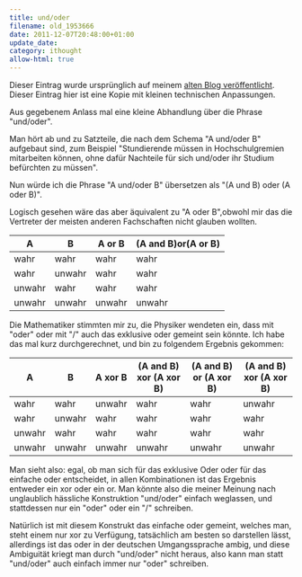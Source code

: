 ```yaml
---
title: und/oder
filename: old_1953666
date: 2011-12-07T20:48:00+01:00
update_date:
category: ithought
allow-html: true
---
```

Dieser Eintrag wurde ursprünglich auf meinem [alten Blog veröffentlicht](https://stu.blogger.de/stories/1953666/). Dieser Eintrag hier ist eine Kopie mit kleinen technischen Anpassungen.

Aus gegebenem Anlass mal eine kleine Abhandlung über die Phrase "und/oder".

Man hört ab und zu Satzteile, die nach dem Schema "A und/oder B" aufgebaut sind, zum Beispiel "Stundierende müssen in Hochschulgremien mitarbeiten können, ohne dafür Nachteile für sich und/oder ihr Studium befürchten zu müssen".

Nun würde ich die Phrase "A und/oder B" übersetzen als "(A und B) oder (A oder B)".

Logisch gesehen wäre das aber äquivalent zu "A oder B",obwohl mir das die Vertreter der meisten anderen Fachschaften nicht glauben wollten.

<table>
<thead>
<tr>
<th>A</th><th>B</th><th>A or B</th><th>(A and B)or(A or B)</th>
</tr>
</thead>
<tbody>
<tr>
<td>wahr</td><td>wahr</td><td>wahr</td><td>wahr</td>
</tr><tr>
<td>wahr</td><td>unwahr</td><td>wahr</td><td>wahr</td>
</tr><tr>
<td>unwahr</td><td>wahr</td><td>wahr</td><td>wahr</td>
</tr><tr>
<td>unwahr</td><td>unwahr</td><td>unwahr</td><td>unwahr</td>
</tr>
</tbody>
</table>

Die Mathematiker stimmten mir zu, die Physiker wendeten ein, dass mit "oder" oder mit "/" auch das exklusive oder gemeint sein könnte.
Ich habe das mal kurz durchgerechnet, und bin zu folgendem Ergebnis gekommen:

<table>
    <thead>
    <tr>
        <th>A</th>
        <th>B</th>
        <th>A xor B</th>
        <th>(A and B) xor (A xor B)</th>
        <th>(A and B) or (A xor B)</th>
        <th>(A and B) xor (A xor B)</th>
    </tr>
    </thead>
    <tbody>
    <tr>
        <td>wahr</td>
        <td>wahr</td>
        <td>unwahr</td>
        <td>wahr</td>
        <td>wahr</td>
        <td>unwahr</td>
    </tr>
    <tr>
        <td>wahr</td>
        <td>unwahr</td>
        <td>wahr</td>
        <td>wahr</td>
        <td>wahr</td>
        <td>wahr</td>
    </tr>
    <tr>
        <td>unwahr</td>
        <td>wahr</td>
        <td>wahr</td>
        <td>wahr</td>
        <td>wahr</td>
        <td>wahr</td>
    </tr>
    <tr>
        <td>unwahr</td>
        <td>unwahr</td>
        <td>unwahr</td>
        <td>unwahr</td>
        <td>unwahr</td>
        <td>unwahr</td>
    </tr>
    </tbody>
</table>

Man sieht also: egal, ob man sich für das exklusive Oder oder für das einfache oder entscheidet, in allen Kombinationen ist das Ergebnis entweder ein xor oder ein or.
Man könnte also die meiner Meinung nach unglaublich hässliche Konstruktion "und/oder" einfach weglassen, und stattdessen nur ein "oder" oder ein "/" schreiben.

Natürlich ist mit diesem Konstrukt das einfache oder gemeint, welches man, steht einem nur xor zu Verfügung, tatsächlich am besten so darstellen lässt, allerdings ist das oder in der deutschen Umgangssprache ambig, und diese Ambiguität kriegt man durch "und/oder" nicht heraus, also kann man statt "und/oder" auch einfach immer nur "oder" schreiben.
